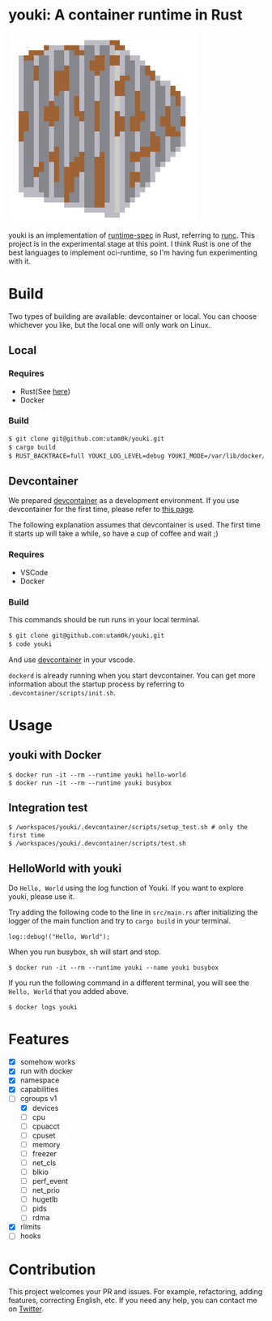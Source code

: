 # youki: A container runtime in Rust

![youki logo](docs/youki.png)

youki is an implementation of [runtime-spec](https://github.com/opencontainers/runtime-spec) in Rust, referring to [runc](https://github.com/opencontainers/runc).
This project is in the experimental stage at this point.
I think Rust is one of the best languages to implement oci-runtime, so I'm having fun experimenting with it.

# Build
Two types of building are available: devcontainer or local.
You can choose whichever you like, but the local one will only work on Linux.

## Local
### Requires
- Rust(See [here](https://www.rust-lang.org/tools/install))
- Docker

### Build
```sh
$ git clone git@github.com:utam0k/youki.git
$ cargo build
$ RUST_BACKTRACE=full YOUKI_LOG_LEVEL=debug YOUKI_MODE=/var/lib/docker/containers/ dockerd --experimental --add-runtime="youki=$(pwd)/target/x86_64-unknown-linux-gnu/debug/youki"
```

## Devcontainer
We prepared [devcontainer](https://code.visualstudio.com/docs/remote/containers) as a development environment.
If you use devcontainer for the first time, please refer to [this page](https://code.visualstudio.com/docs/remote/containers).

The following explanation assumes that devcontainer is used.
The first time it starts up will take a while, so have a cup of coffee and wait ;)

### Requires
- VSCode
- Docker

### Build
This commands should be run runs in your local terminal.
```sh
$ git clone git@github.com:utam0k/youki.git
$ code youki
```
And use [devcontainer](https://code.visualstudio.com/docs/remote/containers) in your vscode.

`dockerd` is already running when you start devcontainer.
You can get more information about the startup process by referring to `.devcontainer/scripts/init.sh`.

# Usage
## youki with Docker
```
$ docker run -it --rm --runtime youki hello-world
$ docker run -it --rm --runtime youki busybox
```

## Integration test
```
$ /workspaces/youki/.devcontainer/scripts/setup_test.sh # only the first time
$ /workspaces/youki/.devcontainer/scripts/test.sh
```

## HelloWorld with youki
Do `Hello, World` using the log function of Youki.
If you want to explore youki, please use it.

Try adding the following code to the line in `src/main.rs` after initializing the logger of the main function and try to `cargo build` in your terminal.
```
log::debug!("Hello, World");
```

When you run busybox, sh will start and stop.
```
$ docker run -it --rm --runtime youki --name youki busybox
```

If you run the following command in a different terminal, you will see the `Hello, World` that you added above.
```
$ docker logs youki
```

# Features
- [x] somehow works
- [x] run with docker
- [x] namespace
- [x] capabilities
- [ ] cgroups v1
    - [x] devices
    - [ ] cpu
    - [ ] cpuacct
    - [ ] cpuset
    - [ ] memory
    - [ ] freezer
    - [ ] net_cls
    - [ ] blkio
    - [ ] perf_event
    - [ ] net_prio
    - [ ] hugetlb
    - [ ] pids
    - [ ] rdma
- [x] rlimits
- [ ] hooks

# Contribution
This project welcomes your PR and issues.
For example, refactoring, adding features, correcting English, etc.
If you need any help, you can contact me on [Twitter](https://twitter.com/utam0k).
